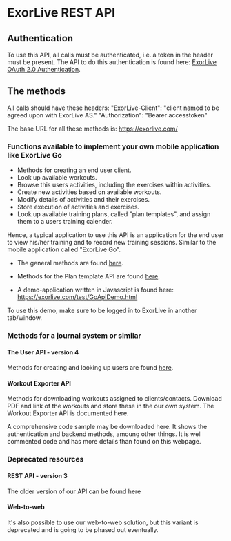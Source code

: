 # ExorLive REST API

## Authentication

To use this API, all calls must be authenticated, i.e. a token in the header must be present. The API to do this authentication is found here: [ExorLive OAuth 2.0 Authentication](/authentication.md).

## The methods

All calls should have these headers:
"ExorLive-Client": "client named to be agreed upon with ExorLive AS."
"Authorization": "Bearer accesstoken"

The base URL for all these methods is: https://exorlive.com/

### Functions available to implement your own mobile application like ExorLive Go

- Methods for creating an end user client.
- Look up available workouts.
- Browse this users activities, including the exercises within activities.
- Create new activities based on available workouts.
- Modify details of activities and their exercises.
- Store execution of activities and exercises.
- Look up available training plans, called "plan templates", and assign them to a users training calender.

 Hence, a typical application to use this API is an application for the end user to view his/her training and to record new training sessions. Similar to the mobile application called "ExorLive Go".

- The general methods are found [here]().

- Methods for the Plan template API are found [here]().

- A demo-application written in Javascript is found here: https://exorlive.com/test/GoApiDemo.html

To use this demo, make sure to be logged in to ExorLive in another tab/window.

### Methods for a journal system or similar

#### The User API - version 4

Methods for creating and looking up users are found [here]().

#### Workout Exporter API

Methods for downloading workouts assigned to clients/contacts. Download PDF and link of the workouts and store these in the our own system. The Workout Exporter API is documented here.

A comprehensive code sample may be downloaded here. It shows the authentication and backend methods, amoung other things. It is well commented code and has more details than found on this webpage.

### Deprecated resources

#### REST API - version 3

The older version of our API can be found here

#### Web-to-web

It's also possible to use our web-to-web solution, but this variant is deprecated and is going to be phased out eventually.